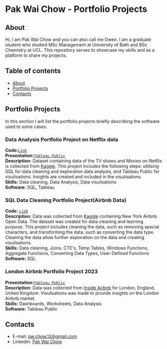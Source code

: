 # Pak Wai Chow - Portfolio Projects

## About

Hi, I am Pak Wai Chow and you can also call me Owen. I am a graduate student who studied MSc Management at University of Bath and BSc Chemistry at UCL. This repository serves to showcase my skills and as a platform to share my projects.
<br>

## Table of contents
- [About](#about)
- [Portfolio Projects](#portfolio-projects)
- [Contacts](#contacts)

## Portfolio Projects
In this section I will list the portfolio projects briefly describing the software used to solve cases.

### Data Analysis Portfolio Project on Netflix data
**Code:**[`Link`](https://github.com/OwenChow12/Portfolio_Project/blob/main/Netflix%20data%20analysis%20.sql)  
**Presentation:**[`Tableau Public`](https://public.tableau.com/app/profile/pak.wai.chow/viz/NetflixAnalysisandDataExplorationPortfolioProject/NetflixContentbyCountries)  
**Description:** Dataset containing data of the TV shows and Movies on Netflix is collected from [Kaggle](https://www.kaggle.com/datasets/shivamb/netflix-shows). This project includes the following steps: utilising SQL for data cleaning and exploration data analysis, and Tableau Public for visulisations. Insights are created and included in the visulisations.   
**Skills:** Data cleaning, Data Analysis, Data visulisations   
**Software:** SQL, Tableau  

### SQL Data Cleaning Portfolio Project(Airbnb Data)
**Code:** [`Link`](https://github.com/OwenChow12/Portfolio_Project/blob/4256e5b432f20df1e4d4c71c8c851a5f6b09f26c/SQL%20Data%20Cleaning%20Portfolio%20Project%20(Airbnb%20Data).sql)   
**Description:** Data was collected from [Kaggle](https://www.kaggle.com/datasets/arianazmoudeh/airbnbopendata) containing New York Airbnb Open Data. The dataset was created for data cleaning and learning purpose. This project includes cleaning the data, such as removing special characters, and transforming the data, such as converting the data type. Cleaning the data allow further exploration on the data and creating visulisations.    
**Skills:** Data cleaning, Joins, CTE's, Temp Tables, Windows Functions, Aggregate Functions, Converting Data Types, User-Defined Functions   
**Software:** SQL   

### London Airbnb Portfolio Project 2023
**Presentation:**[`Tableau Public`](https://public.tableau.com/app/profile/pak.wai.chow/viz/LondonAirbnbPortfolioProject2023/GeneralInformation#2)        
**Description:** Data was collected from [Inside Airbnb](http://insideairbnb.com/get-the-data) for London, England, United Kingdom. Visulisations was made to provide insights on the London Airbnb market.      
**Skills:** Dashboards, Worksheets, Data Analysis    
**Software:** Tableau Public    





## Contacts
- E-mail: pw.chow.12@gmail.com
- Linkedin: [Pak Wai Chow](https://www.linkedin.com/in/pak-wai-chow-40200218a/)
